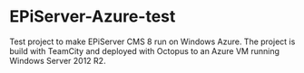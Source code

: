 # EPiServer-Azure-test

Test project to make EPiServer CMS 8 run on Windows Azure. The project is build with TeamCity and deployed with Octopus to an Azure VM running Windows Server 2012 R2.
